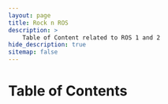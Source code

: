 ```yaml
---
layout: page
title: Rock n ROS
description: >
    Table of Content related to ROS 1 and 2
hide_description: true
sitemap: false
---
```

# Table of Contents